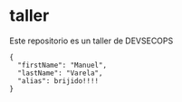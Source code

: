 # taller
Este repositorio es un taller de DEVSECOPS
```
{
  "firstName": "Manuel",
  "lastName": "Varela",
  "alias": brijido!!!! 
}
```
